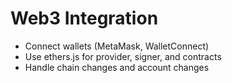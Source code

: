 # Web3 Integration
- Connect wallets (MetaMask, WalletConnect)
- Use ethers.js for provider, signer, and contracts
- Handle chain changes and account changes

